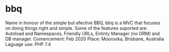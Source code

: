 # bbq
Name in honour of the simple but efective BBQ, bbq is a MVC that focuses on doing things right and simple. Some of the features suported are:
Autoload and Namespaces, Friendly URLs, Entinty Manager (no ORM) and DB manager.
Comencement: Feb 2020
Place: Moorooka, Brisbane, Australia
Laguage use: PHP 7.4
